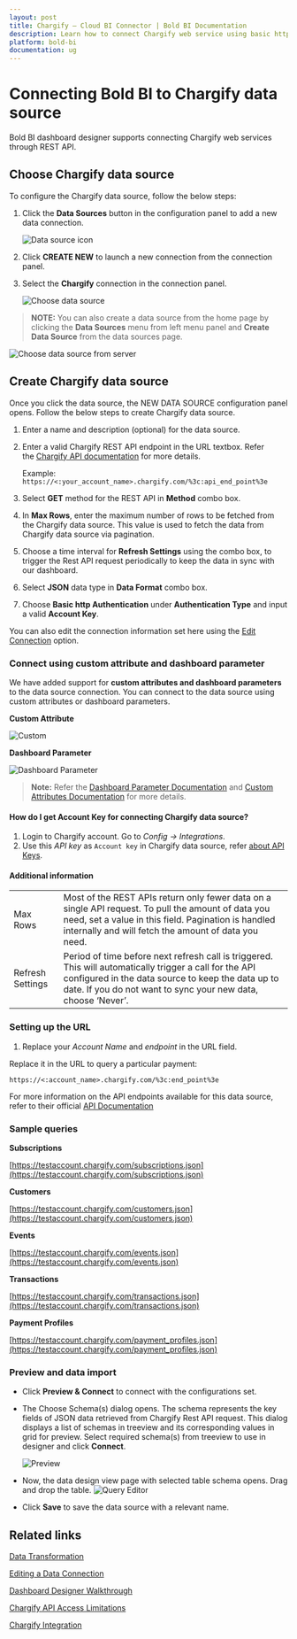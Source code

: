 ```yaml
---
layout: post
title: Chargify – Cloud BI Connector | Bold BI Documentation
description: Learn how to connect Chargify web service using basic http authentication through REST API endpoint with Bold BI Cloud.
platform: bold-bi
documentation: ug
---
```


# Connecting Bold BI to Chargify data source
Bold BI dashboard designer supports connecting Chargify web services through REST API. 

## Choose Chargify data source
To configure the Chargify data source, follow the below steps:
1. Click the **Data Sources** button in the configuration panel to add a new data connection.

   ![Data source icon](/static/assets/working-with-datasource/data-connectors/images/common/DataSourcesIcon.png)

2. Click **CREATE NEW** to launch a new connection from the connection panel.
3. Select the **Chargify** connection in the connection panel.

   ![Choose data source](/static/assets/working-with-datasource/data-connectors/images/Chargify/ChooseDS.png)

> **NOTE:**  You can also create a data source from the home page by clicking the **Data Sources** menu from left menu panel and **Create Data Source** from the data sources page.

   ![Choose data source from server](/static/assets/working-with-datasource/data-connectors/images/Chargify/ChooseDS_Server.png)


## Create Chargify data source
Once you click the data source, the NEW DATA SOURCE configuration panel opens. Follow the below steps to create Chargify data source.
1. Enter a name and description (optional) for the data source.
2. Enter a valid Chargify REST API endpoint in the URL textbox. Refer the [Chargify API documentation](https://reference.chargify.com/v1/basics/introduction) for more details.

    Example: `https://<:your_account_name>.chargify.com/%3c:api_end_point%3e`    

3. Select **GET** method for the REST API in **Method** combo box.
4. In **Max Rows**, enter the maximum number of rows to be fetched from the Chargify data source. This value is used to fetch the data from Chargify data source via pagination.
5. Choose a time interval for **Refresh Settings** using the combo box, to trigger the Rest API request periodically to keep the data in sync with our dashboard.  
6. Select **JSON** data type in **Data Format** combo box.
7. Choose **Basic http Authentication** under **Authentication Type** and input a valid **Account Key**.

You can also edit the connection information set here using the [Edit Connection](/working-with-data-sources/editing-a-data-connection/) option.

### Connect using custom attribute and dashboard parameter

We have added support for **custom attributes and dashboard parameters** to the data source connection. You can connect to the data source using custom attributes or dashboard parameters.

**Custom Attribute**

![Custom](/static/assets/working-with-datasource/data-connectors/images/Chargify/Custom.png)

**Dashboard Parameter**

![Dashboard Parameter](/static/assets/working-with-datasource/data-connectors/images/Chargify/Dashboardparameter.png)

>**Note:** Refer the [Dashboard Parameter Documentation](https://help.boldbi.com/working-with-data-sources/dashboard-parameter/) and [Custom Attributes Documentation](https://help.boldbi.com/working-with-data-sources/configuring-custom-attribute/) for more details.

#### How do I get Account Key for connecting Chargify data source?
1. Login to Chargify account. Go to *Config -> Integrations*.
2. Use this *API key* as `Account key` in Chargify data source, refer [about API Keys](https://help.chargify.com/integrations/api-keys-chargify-direct.html).

#### Additional information
<table width="600">
<tr>
<td>
Max Rows
</td>
<td>
Most of the REST APIs return only fewer data on a single API request. To pull the amount of data you need, set a value in this field.  
Pagination is handled internally and will fetch the amount of data you need.
</td>
</tr>
<tr>
<td>
Refresh Settings
</td>
<td>
Period of time before next refresh call is triggered. This will automatically trigger a call for the API configured in the data source to keep the data up to date. If you do not want to sync your new data, choose ‘Never’.
</td>
</tr>
</table>

### Setting up the URL

1. Replace your *Account Name* and *endpoint* in the URL field.

Replace it in the URL to query a particular payment:

`https://<:account_name>.chargify.com/%3c:end_point%3e`

For more information on the API endpoints available for this data source, refer to their official [API Documentation](https://reference.chargify.com/)

### Sample queries
**Subscriptions**

[https://testaccount.chargify.com/subscriptions.json](https://testaccount.chargify.com/subscriptions.json)

**Customers**

[https://testaccount.chargify.com/customers.json](https://testaccount.chargify.com/customers.json)

**Events**

[https://testaccount.chargify.com/events.json](https://testaccount.chargify.com/events.json)

**Transactions**

[https://testaccount.chargify.com/transactions.json](https://testaccount.chargify.com/transactions.json)

**Payment Profiles**

[https://testaccount.chargify.com/payment_profiles.json](https://testaccount.chargify.com/payment_profiles.json)

### Preview and data import
* Click **Preview & Connect** to connect with the configurations set.
* The Choose Schema(s) dialog opens. The schema represents the key fields of JSON data retrieved from Chargify Rest API request. This dialog displays a list of schemas in treeview and its corresponding values in grid for preview. Select required schema(s) from treeview to use in designer and click **Connect**.

   ![Preview](/static/assets/working-with-datasource/data-connectors/images/common/Preview.png)

* Now, the data design view page with selected table schema opens. Drag and drop the table.
   ![Query Editor](/static/assets/working-with-datasource/data-connectors/images/common/QueryEditor.png)

* Click **Save** to save the data source with a relevant name.

## Related links
[Data Transformation](/working-with-data-sources/data-modeling/joining-table/)

[Editing a Data Connection](/working-with-data-sources/editing-a-data-connection/)   

[Dashboard Designer Walkthrough](/getting-started/creating-dashboard/)

[Chargify API Access Limitations](https://reference.chargify.com/v1/basics/api-access-limitations)

[Chargify Integration](https://www.boldbi.com/integrations/chargify)